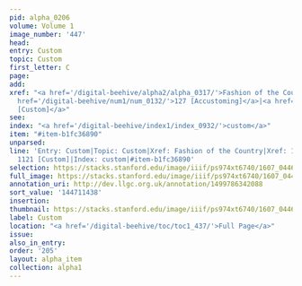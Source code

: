 ```yaml
---
pid: alpha_0206
volume: Volume 1
image_number: '447'
head:
entry: Custom
topic: Custom
first_letter: C
page:
add:
xref: "<a href='/digital-beehive/alpha2/alpha_0317/'>Fashion of the Country</a>|<a
  href='/digital-beehive/num1/num_0132/'>127 [Accustoming]</a>|<a href='/digital-beehive/num5/num_1517/'>1121
  [Custom]</a>"
see:
index: "<a href='/digital-beehive/index1/index_0932/'>custom</a>"
item: "#item-b1fc36890"
unparsed:
line: 'Entry: Custom|Topic: Custom|Xref: Fashion of the Country|Xref: 127 [Accustoming]|Xref:
  1121 [Custom]|Index: custom|#item-b1fc36890'
selection: https://stacks.stanford.edu/image/iiif/ps974xt6740/1607_0446/318,1438,3149,548/full/0/default.jpg
full_image: https://stacks.stanford.edu/image/iiif/ps974xt6740/1607_0446/full/full/0/default.jpg
annotation_uri: http://dev.llgc.org.uk/annotation/1499786342088
sort_value: '144711438'
insertion:
thumbnail: https://stacks.stanford.edu/image/iiif/ps974xt6740/1607_0446/318,1438,600,180/250,/0/default.jpg
label: Custom
location: "<a href='/digital-beehive/toc/toc1_437/'>Full Page</a>"
issue:
also_in_entry:
order: '205'
layout: alpha_item
collection: alpha1
---
```

